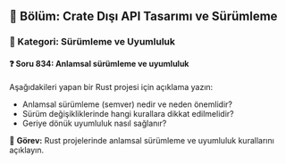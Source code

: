 ## 📘 Bölüm: Crate Dışı API Tasarımı ve Sürümleme  
### 🔹 Kategori: Sürümleme ve Uyumluluk  
#### ❓ Soru 834: Anlamsal sürümleme ve uyumluluk

Aşağıdakileri yapan bir Rust projesi için açıklama yazın:

- Anlamsal sürümleme (semver) nedir ve neden önemlidir?
- Sürüm değişikliklerinde hangi kurallara dikkat edilmelidir?
- Geriye dönük uyumluluk nasıl sağlanır?

🔧 **Görev:** Rust projelerinde anlamsal sürümleme ve uyumluluk kurallarını açıklayın.
